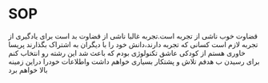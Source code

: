 # SOP
قضاوت خوب ناشی از تجربه است.تجربه غالبا ناشی از قضاوت بد است برای یادگیری از تجربه لازم است کسانی که تجربه دارند،دانش خود را با ديگران به اشتراک بگذارند
پریسا خاوری هستم از کودکی عاشق تکنولوژی بودم که باعث شد این رشته رو انتخاب کنم
برای رسیدن ب هدفم تلاش و پشتکار بسیاری خواهم داشت واطلاعات خودرا دراین زمینه بالا خواهم برد
